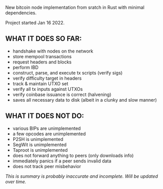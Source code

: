 New bitcoin node implementation from sratch in Rust with minimal dependencies.

Project started Jan 16 2022.

## WHAT IT DOES SO FAR:
- handshake with nodes on the network
- store mempool transactions
- request headers and blocks
- perform IBD
- construct, parse, and execute tx scripts (verify sigs)
- verify difficulty target in headers
- track & maintain UTXO set
- verify all tx inputs against UTXOs
- verify coinbase issuance is correct (halvening)
- saves all necessary data to disk (albeit in a clunky and slow manner)

## WHAT IT DOES NOT DO:
- various BIPs are unimplemented
- a few opcodes are unimplemented
- P2SH is unimplemented
- SegWit is unimplemented
- Taproot is unimplemented
- does not forward anything to peers (only downloads info)
- immediately panics if a peer sends invalid data
- does not track peer misbehavior

*This is summary is probably inaccurate and incomplete. Will be updated over time.*